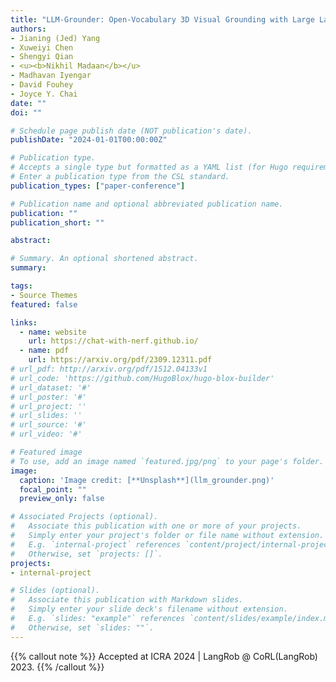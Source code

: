 ```yaml
---
title: "LLM-Grounder: Open-Vocabulary 3D Visual Grounding with Large Language Model as an Agent"
authors:
- Jianing (Jed) Yang
- Xuweiyi Chen
- Shengyi Qian
- <u><b>Nikhil Madaan</b></u>
- Madhavan Iyengar
- David Fouhey
- Joyce Y. Chai
date: ""
doi: ""

# Schedule page publish date (NOT publication's date).
publishDate: "2024-01-01T00:00:00Z"

# Publication type.
# Accepts a single type but formatted as a YAML list (for Hugo requirements).
# Enter a publication type from the CSL standard.
publication_types: ["paper-conference"]

# Publication name and optional abbreviated publication name.
publication: ""
publication_short: ""

abstract:

# Summary. An optional shortened abstract.
summary:

tags:
- Source Themes
featured: false

links:
  - name: website
    url: https://chat-with-nerf.github.io/
  - name: pdf
    url: https://arxiv.org/pdf/2309.12311.pdf
# url_pdf: http://arxiv.org/pdf/1512.04133v1
# url_code: 'https://github.com/HugoBlox/hugo-blox-builder'
# url_dataset: '#'
# url_poster: '#'
# url_project: ''
# url_slides: ''
# url_source: '#'
# url_video: '#'

# Featured image
# To use, add an image named `featured.jpg/png` to your page's folder. 
image:
  caption: 'Image credit: [**Unsplash**](llm_grounder.png)'
  focal_point: ""
  preview_only: false

# Associated Projects (optional).
#   Associate this publication with one or more of your projects.
#   Simply enter your project's folder or file name without extension.
#   E.g. `internal-project` references `content/project/internal-project/index.md`.
#   Otherwise, set `projects: []`.
projects:
- internal-project

# Slides (optional).
#   Associate this publication with Markdown slides.
#   Simply enter your slide deck's filename without extension.
#   E.g. `slides: "example"` references `content/slides/example/index.md`.
#   Otherwise, set `slides: ""`.
---
```


{{% callout note %}}
Accepted at ICRA 2024 | LangRob @ CoRL(LangRob) 2023.
{{% /callout %}}
